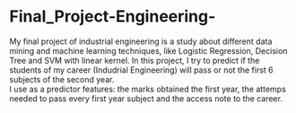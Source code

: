 # Final_Project-Engineering-
My final project of industrial engineering is a study about different data mining and machine learning techniques, 
like Logistic Regression, Decision Tree and SVM with linear kernel. 
In this project, I try to predict if the students of my career (Indudrial Engineering) will pass or not 
the first 6 subjects of the second year.  
I use as a predictor features: the marks obtained the first year, the attemps needed to pass every first year subject 
and the access note to the career.

